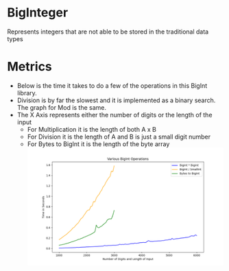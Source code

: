 # BigInteger
Represents integers that are not able to be stored in the traditional data types

# Metrics
- Below is the time it takes to do a few of the operations in this BigInt library.
- Division is by far the slowest and it is implemented as a binary search. The graph for Mod is the same.
- The X Axis represents either the number of digits or the length of the input
  - For Multiplication it is the length of both A x B
  - For Division it is the length of A and B is just a small digit number
  - For Bytes to BigInt it is the length of the byte array
![BigInt operations](graph/metrics.png)
